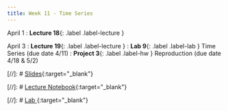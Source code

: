 ```yaml
---
title: Week 11 - Time Series
---
```


April 1
: **Lecture 18**{: .label .label-lecture }


April 3
: **Lecture 19**{: .label .label-lecture }
: **Lab 9**{: .label .label-lab } Time Series  (due date 4/11)
: **Project 3**{: .label .label-hw } Reproduction (due date 4/18 & 5/2)

[//]: # [Slides](){:target="_blank"} 

[//]: # [Lecture Notebook](){:target="_blank"} 

[//]: # [Lab ](){:target="_blank"} 
